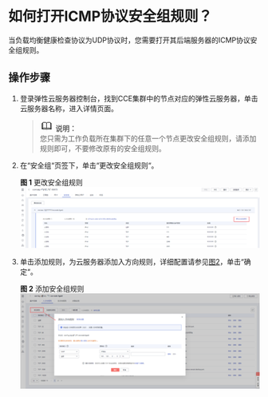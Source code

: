 # 如何打开ICMP协议安全组规则？<a name="cce_01_0084"></a>

当负载均衡健康检查协议为UDP协议时，您需要打开其后端服务器的ICMP协议安全组规则。

## 操作步骤<a name="section865612352391"></a>

1.  登录弹性云服务器控制台，找到CCE集群中的节点对应的弹性云服务器，单击云服务器名称，进入详情页面。

    >![](public_sys-resources/icon-note.gif) **说明：**   
    >您只需为工作负载所在集群下的任意一个节点更改安全组规则，请添加规则即可，不要修改原有的安全组规则。  

2.  在“安全组“页签下，单击“更改安全组规则“。

    **图 1**  更改安全组规则<a name="fig77211059133414"></a>  
    ![](figures/更改安全组规则.png "更改安全组规则")

3.  单击添加规则，为云服务器添加入方向规则，详细配置请参见[图2](#fig20134313610)，单击“确定“。

    **图 2**  添加安全组规则<a name="fig20134313610"></a>  
    ![](figures/添加安全组规则.png "添加安全组规则")


